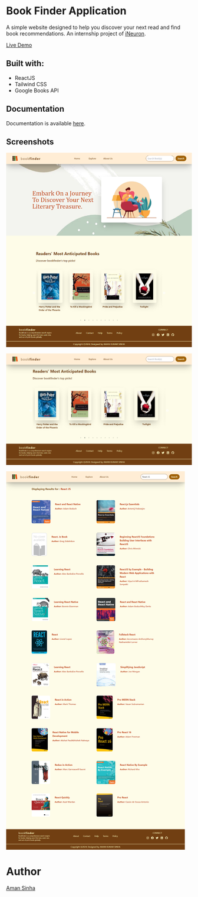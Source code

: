
# Book Finder Application

A simple website designed to help you discover your next read and find book recommendations. An internship project of [iNeuron](https://ineuron.com).

[Live Demo](https://book-finder-application.vercel.app/)

## Built with:

- ReactJS
- Tailwind CSS
- Google Books API

## Documentation

Documentation is available
[here](./docs/).

## Screenshots

![Home Page Screenshot](./screenshots/HomePage.png)

![Explore Page Screenshot](./screenshots/ExplorePage.png)

![Search Page Screenshot](./screenshots/SearchPage.png)



# Author
[Aman Sinha](https://github.com/amansinha5224)